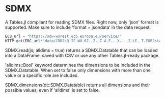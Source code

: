 # SDMX
A Tables.jl compliant for reading SDMX files. 
Right now, only 'json' format is supported. Make sure to include 'format = jsondata' in the data request.

```julia
ECB_url = "https://sdw-wsrest.ecb.europa.eu/service/"
HTTP.get(EBC_url*"data/CBD2/Q.IE.W0.67._Z._Z.A.F.._X..._Z.LE._T.EUR?startPeriod=2020&format=jsondata").body |> SDMX.read
```

SDMX.read(js; alldims = true) returns a SDMX.Datatable that can be loaded into a DataFrame, saved with CSV or use any other Tables.jl-ready package.

'alldims::Bool' keyword determines the dimensions to be included in the SDMX.Datatable. When set to false only dimensions with more than one value or a specific role are included.

SDMX.dimensions(dt::SDMX.Datatable) returns all dimensions and their possible values, even if 'alldims' is set to false.
